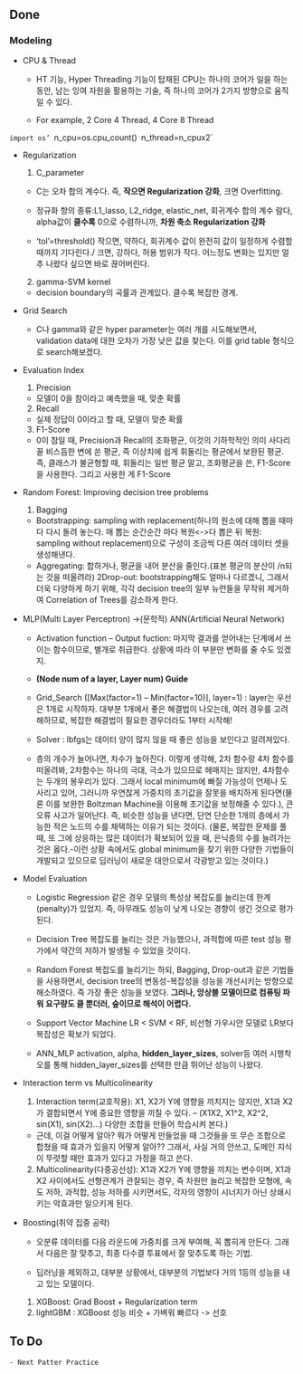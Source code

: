 ## Done

### Modeling

- CPU & Thread

	- HT 기능, Hyper Threading 기능이 탑재된 CPU는 하나의 코어가 일을 하는 동안, 남는 잉여 자원을 활용하는 기술, 즉 하나의 코어가 2가지 방향으로 움직일 수 있다.

	- For example, 2 Core 4 Thread, 4 Core 8 Thread

`import os’
`n_cpu=os.cpu_count()`
`n_thread=n_cpux2`

- Regularization

	1. C_parameter

	- C는 오차 합의 계수다. 즉, **작으면 Regularization 강화**, 크면 Overfitting.

	- 정규화 항의 종류:L1_lasso, L2_ridge, elastic_net, 회귀계수 합의 계수 람다, alpha값이 **클수록** 0으로 수렴하니까, **차원 축소 Regularization 강화**

	- ‘tol’=threshold() 작으면, 약하다, 회귀계수 값이 완전히 값이 일정하게 수렴할 때까지 기다린다./ 크면, 강하다, 허용 범위가 작다. 어느정도 변화는 있지만 얼추 나왔다 싶으면 바로 끊어버린다.

	2. gamma-SVM kernel

	- decision boundary의 곡률과 관계있다. 클수록 복잡한 경계.

- Grid Search

	- C나 gamma와 같은 hyper parameter는 여러 개를 시도해보면서, validation data에 대한 오차가 가장 낮은 값을 찾는다. 이를 grid table 형식으로 search해보겠다.

- Evaluation Index

	1. Precision
	- 모델이 0을 참이라고 예측했을 때, 맞춘 확률

	2. Recall
	- 실제 정답이 0이라고 할 때, 모델이 맞춘 확률

	3. F1-Score
	- 0이 참일 때, Precision과 Recall의 조화평균, 이것의 기하학적인 의미 사다리꼴 비스듬한 변에 쏜 평균, 즉 이상치에 쉽게 휘둘리는 평균에서 보완된 평균. 즉, 클래스가 불균형할 때, 휘둘리는 일반 평균 말고, 조화평균을 쓴, F1-Score을 사용한다. 그리고 사용한 게 F1-Score

- Random Forest: Improving decision tree problems

	1. Bagging
	- Bootstrapping: sampling with replacement(하나의 원소에 대해 뽑을 때마다 다시 돌려 놓는다. 매 뽑는 순간순간 마다 복원<->다 뽑은 뒤 복원: sampling without replacement)으로 구성이 조금씩 다른 여러 데이터 셋을 생성해낸다.
	- Aggregating: 합하거나, 평균을 내어 분산을 줄인다.(표본 평균의 분산이 /n되는 것을 떠올려라)
2Drop-out: bootstrapping해도 얼마나 다르겠니, 그래서 더욱 다양하게 하기 위해, 각각 decision tree의 일부 뉴런들을 무작위 제거하여 Correlation of Trees를 감소하게 한다.

- MLP(Multi Layer Perceptron) ->(문학적) ANN(Artificial Neural Network) 

	- Activation function – Output fuction: 마지막 결과를 얻어내는 단계에서 쓰이는 함수이므로, 별개로 취급한다. 상황에 따라 이 부분만 변화를 줄 수도 있겠지.

	- **(Node num of a layer, Layer num) Guide** 

	- Grid_Search ([Max(factor=1) – Min(factor=10)], layer=1) : layer는 우선은 1개로 시작하자. 대부분 1개에서 좋은 해결법이 나오는데, 여러 경우를 고려해하므로, 복잡한 해결법이 필요한 경우더라도 1부터 시작해!

	- Solver : lbfgs는 데이터 양이 많지 않을 때 좋은 성능을 보인다고 알려져있다.

	- 층의 개수가 늘어나면, 차수가 높아진다. 이렇게 생각해, 2차 함수랑 4차 함수를 떠올려봐, 2차함수는 하나의 극대, 극소가 있으므로 헤매지는 않지만, 4차함수는 두개의 봉우리가 있다. 그래서 local minimum에 빠질 가능성이 언제나 도사리고 있어, 그러니까 우연찮게 가중치의 초기값을 잘못을 배치하게 된다면(물론 이를 보완한 Boltzman Machine을 이용해 초기값을 보정해줄 수 있다.), 큰 오류 사고가 일어난다. 즉, 비슷한 성능을 낸다면, 단연 단순한 1개의 층에서 가능한 적은 노드의 수를 채택하는 이유가 되는 것이다. (물론, 복잡한 문제를 풀 때, 또 그에 상응하는 많은 데이터가 확보되어 있을 때, 은닉층의 수를 늘려가는 것은 옳다.-이런 상황 속에서도 global minimum을 찾기 위한 다양한 기법들이 개발되고 있으므로 딥러닝이 새로운 대안으로서 각광받고 있는 것이다.)

- Model Evaluation

	- Logistic Regression 같은 경우 모델의 특성상 복잡도를 늘리는데 한계(penalty)가 있었지. 즉, 아무래도 성능이 낮게 나오는 경향이 생긴 것으로 평가된다.

	- Decision Tree 복잡도를 늘리는 것은 가능했으나, 과적합에 따른 test 성능 평가에서 약간의 저하가 발생될 수 있었을 것이다.

	- Random Forest 복잡도를 늘리기는 하되, Bagging, Drop-out과 같은 기법들을 사용하면서, decision tree의 변동성-복잡성을 성능을 개선시키는 방향으로 해소하였다. 즉 가장 좋은 성능을 보였다. **그러나, 앙상블 모델이므로 컴퓨팅 파워 요구량도 클 뿐더러, 숲이므로 해석이 어렵다.**

	- Support Vector Machine LR < SVM < RF, 비선형 가우시안 모델로 LR보다 복잡성은 확보가 되었다.

	- ANN_MLP activation, alpha, **hidden_layer_sizes**, solver등 여러 시행착오를 통해 hidden_layer_sizes를 선택한 만큼 뛰어난 성능이 나왔다.

- Interaction term vs Multicolinearity

	1. Interaction term(교호작용): X1, X2가 Y에 영향을 끼치지는 않지만, X1과 X2가 결합되면서 Y에 중요한 영향을 끼칠 수 있다. – (X1X2, X1^2, X2^2, sin(X1), sin(X2)...) 다양한 조합을 만들어 학습시켜 본다.)

	- 근데, 이걸 어떻게 알아? 뭐가 어떻게 만들었을 때 그것들을 또 무슨 조합으로 합쳤을 때 효과가 있을지 어떻게 알아?? 그래서, 사실 거의 안쓰고, 도메인 지식이 뚜렷할 때만 효과가 있다고 가정을 하고 쓴다.

	2. Multicolinearity(다중공선성): X1과 X2가 Y에 영향을 끼치는 변수이며, X1과 X2 사이에서도 선형관계가 관찰되는 경우, 즉 차원만 늘리고 복잡한 모형에, 속도 저하, 과적합, 성능 저하를 시키면서도, 각자의 영향이 시너지가 아닌 상쇄시키는 악효과만 일으키게 된다.

- Boosting(취약 집중 공략)

	- 오분류 데이터를 다음 라운드에 가중치를 크게 부여해, 꼭 뽑히게 만든다. 그래서 다음은 잘 맞추고, 최종 다수결 투표에서 잘 맞추도록 하는 기법.

	- 딥러닝을 제외하고, 대부분 상황에서, 대부분의 기법보다 거의 1등의 성능을 내고 있는 모델이다.

	1. XGBoost: Grad Boost + Regularization term
	2. lightGBM : XGBoost 성능 비슷 + 가벼워 빠르다 -> 선호

## To Do

	- Next Patter Practice
